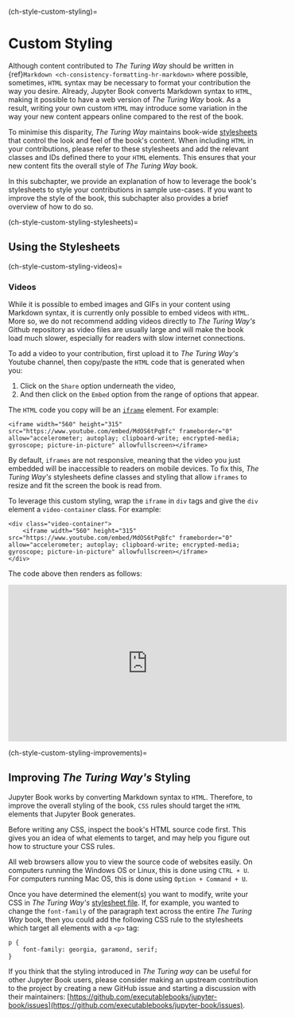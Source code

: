(ch-style-custom-styling)=
# Custom Styling

Although content contributed to _The Turing Way_ should be written in {ref}`Markdown <ch-consistency-formatting-hr-markdown>` where possible, sometimes, `HTML` syntax may be necessary to format your contribution the way you desire.
Already, Jupyter Book converts Markdown syntax to `HTML`, making it possible to have a web version of _The Turing Way_ book.
As a result, writing your own custom `HTML` may introduce some variation in the way your new content appears online compared to the rest of the book.

To minimise this disparity, _The Turing Way_ maintains book-wide [stylesheets](https://github.com/the-turing-way/the-turing-way/blob/main/book/website/_static/book-stylesheet.css) that control the look and feel of the book's content.
When including `HTML` in your contributions, please refer to these stylesheets and add the relevant classes and IDs defined there to your `HTML` elements.
This ensures that your new content fits the overall style of _The Turing Way_ book.

In this subchapter, we provide an explanation of how to leverage the book's stylesheets to style your contributions in sample use-cases.
If you want to improve the style of the book, this subchapter also provides a brief overview of how to do so.

(ch-style-custom-styling-stylesheets)=
## Using the Stylesheets

(ch-style-custom-styling-videos)=
### Videos

While it is possible to embed images and GIFs in your content using Markdown syntax, it is currently only possible to embed videos with `HTML`.
More so, we do not recommend adding videos directly to _The Turing Way's_ Github repository as video files are usually large and will make the book load much slower, especially for readers with slow internet connections.

To add a video to your contribution, first upload it to _The Turing Way's_ Youtube channel, then copy/paste the `HTML` code that is generated when you:
1. Click on the `Share` option underneath the video,
1. And then click on the `Embed` option from the range of options that appear.


The `HTML` code you copy will be an [`iframe`](https://developer.mozilla.org/en-US/docs/Web/HTML/Element/iframe) element.
For example:

```
<iframe width="560" height="315" src="https://www.youtube.com/embed/MdOS6tPq8fc" frameborder="0" allow="accelerometer; autoplay; clipboard-write; encrypted-media; gyroscope; picture-in-picture" allowfullscreen></iframe>
```

By default, `iframes` are not responsive, meaning that the video you just embedded will be inaccessible to readers on mobile devices.
To fix this, _The Turing Way's_ stylesheets define classes and styling that allow `iframes` to resize and fit the screen the book is read from.

To leverage this custom styling, wrap the `iframe` in `div` tags and give the `div` element a `video-container` class. For example:

```
<div class="video-container">
    <iframe width="560" height="315" src="https://www.youtube.com/embed/MdOS6tPq8fc" frameborder="0" allow="accelerometer; autoplay; clipboard-write; encrypted-media; gyroscope; picture-in-picture" allowfullscreen></iframe>
</div>
```

The code above then renders as follows:

<div class="video-container">
    <iframe width="560" height="315" src="https://www.youtube.com/embed/MdOS6tPq8fc" frameborder="0" allow="accelerometer; autoplay; clipboard-write; encrypted-media; gyroscope; picture-in-picture" allowfullscreen></iframe>
</div>

(ch-style-custom-styling-improvements)=
## Improving _The Turing Way's_ Styling

Jupyter Book works by converting Markdown syntax to `HTML`.
Therefore, to improve the overall styling of the book, `CSS` rules should target the `HTML` elements that Jupyter Book generates.

Before writing any CSS, inspect the book's HTML source code first.
This gives you an idea of what elements to target, and may help you figure out how to structure your CSS rules.

All web browsers allow you to view the source code of websites easily.
On computers running the Windows OS or Linux, this is done using `CTRL + U`.
For computers running Mac OS, this is done using `Option + Command + U`.

Once you have determined the element(s) you want to modify, write your CSS in _The Turing Way's_ [stylesheet file](https://github.com/the-turing-way/the-turing-way/blob/main/book/website/_static/book-stylesheet.css).
If, for example, you wanted to change the `font-family` of the paragraph text across the entire _The Turing Way_ book, then you could add the following CSS rule to the stylesheets which target
all elements with a `<p>` tag:

```
p {
    font-family: georgia, garamond, serif;
}
```

If you think that the styling introduced in _The Turing way_ can be useful for other Jupyter Book users, please consider making an upstream contribution to the project by creating a new GitHub issue and starting a discussion with their maintainers: [https://github.com/executablebooks/jupyter-book/issues](https://github.com/executablebooks/jupyter-book/issues).
